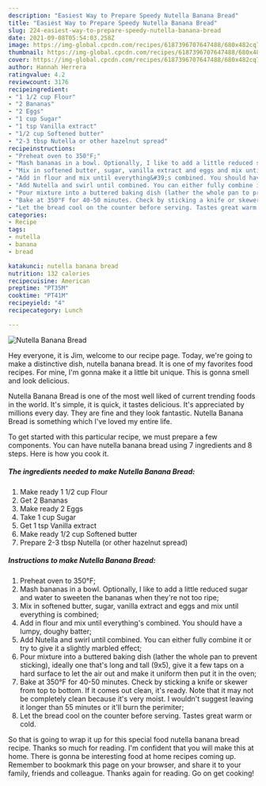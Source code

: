 ```yaml
---
description: "Easiest Way to Prepare Speedy Nutella Banana Bread"
title: "Easiest Way to Prepare Speedy Nutella Banana Bread"
slug: 224-easiest-way-to-prepare-speedy-nutella-banana-bread
date: 2021-09-08T05:54:03.258Z
image: https://img-global.cpcdn.com/recipes/6187396707647488/680x482cq70/nutella-banana-bread-recipe-main-photo.jpg
thumbnail: https://img-global.cpcdn.com/recipes/6187396707647488/680x482cq70/nutella-banana-bread-recipe-main-photo.jpg
cover: https://img-global.cpcdn.com/recipes/6187396707647488/680x482cq70/nutella-banana-bread-recipe-main-photo.jpg
author: Hannah Herrera
ratingvalue: 4.2
reviewcount: 3176
recipeingredient:
- "1 1/2 cup Flour"
- "2 Bananas"
- "2 Eggs"
- "1 cup Sugar"
- "1 tsp Vanilla extract"
- "1/2 cup Softened butter"
- "2-3 tbsp Nutella or other hazelnut spread"
recipeinstructions:
- "Preheat oven to 350°F;"
- "Mash bananas in a bowl. Optionally, I like to add a little reduced sugar and water to sweeten the bananas when they&#39;re not too ripe;"
- "Mix in softened butter, sugar, vanilla extract and eggs and mix until everything is combined;"
- "Add in flour and mix until everything&#39;s combined. You should have a lumpy, doughy batter;"
- "Add Nutella and swirl until combined. You can either fully combine it or try to give it a slightly marbled effect;"
- "Pour mixture into a buttered baking dish (lather the whole pan to prevent sticking), ideally one that&#39;s long and tall (9x5), give it a few taps on a hard surface to let the air out and make it uniform then put it in the oven;"
- "Bake at 350°F for 40-50 minutes. Check by sticking a knife or skewer from top to bottom. If it comes out clean, it&#39;s ready. Note that it may not be completely clean because it&#39;s very moist. I wouldn&#39;t suggest leaving it longer than 55 minutes or it&#39;ll burn the perimiter;"
- "Let the bread cool on the counter before serving. Tastes great warm or cold."
categories:
- Recipe
tags:
- nutella
- banana
- bread

katakunci: nutella banana bread 
nutrition: 132 calories
recipecuisine: American
preptime: "PT35M"
cooktime: "PT41M"
recipeyield: "4"
recipecategory: Lunch

---
```



![Nutella Banana Bread](https://img-global.cpcdn.com/recipes/6187396707647488/680x482cq70/nutella-banana-bread-recipe-main-photo.jpg)

Hey everyone, it is Jim, welcome to our recipe page. Today, we're going to make a distinctive dish, nutella banana bread. It is one of my favorites food recipes. For mine, I'm gonna make it a little bit unique. This is gonna smell and look delicious.

Nutella Banana Bread is one of the most well liked of current trending foods in the world. It's simple, it is quick, it tastes delicious. It's appreciated by millions every day. They are fine and they look fantastic. Nutella Banana Bread is something which I've loved my entire life.




To get started with this particular recipe, we must prepare a few components. You can have nutella banana bread using 7 ingredients and 8 steps. Here is how you cook it.

<!--inarticleads1-->

##### The ingredients needed to make Nutella Banana Bread:

1. Make ready 1 1/2 cup Flour
1. Get 2 Bananas
1. Make ready 2 Eggs
1. Take 1 cup Sugar
1. Get 1 tsp Vanilla extract
1. Make ready 1/2 cup Softened butter
1. Prepare 2-3 tbsp Nutella (or other hazelnut spread)




<!--inarticleads2-->

##### Instructions to make Nutella Banana Bread:

1. Preheat oven to 350°F;
1. Mash bananas in a bowl. Optionally, I like to add a little reduced sugar and water to sweeten the bananas when they&#39;re not too ripe;
1. Mix in softened butter, sugar, vanilla extract and eggs and mix until everything is combined;
1. Add in flour and mix until everything&#39;s combined. You should have a lumpy, doughy batter;
1. Add Nutella and swirl until combined. You can either fully combine it or try to give it a slightly marbled effect;
1. Pour mixture into a buttered baking dish (lather the whole pan to prevent sticking), ideally one that&#39;s long and tall (9x5), give it a few taps on a hard surface to let the air out and make it uniform then put it in the oven;
1. Bake at 350°F for 40-50 minutes. Check by sticking a knife or skewer from top to bottom. If it comes out clean, it&#39;s ready. Note that it may not be completely clean because it&#39;s very moist. I wouldn&#39;t suggest leaving it longer than 55 minutes or it&#39;ll burn the perimiter;
1. Let the bread cool on the counter before serving. Tastes great warm or cold.




So that is going to wrap it up for this special food nutella banana bread recipe. Thanks so much for reading. I'm confident that you will make this at home. There is gonna be interesting food at home recipes coming up. Remember to bookmark this page on your browser, and share it to your family, friends and colleague. Thanks again for reading. Go on get cooking!
